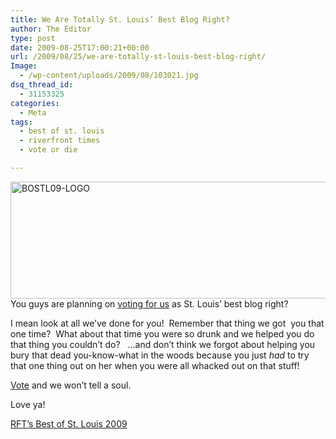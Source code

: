 ```yaml
---
title: We Are Totally St. Louis’ Best Blog Right?
author: The Editor
type: post
date: 2009-08-25T17:00:21+00:00
url: /2009/08/25/we-are-totally-st-louis-best-blog-right/
Image:
  - /wp-content/uploads/2009/08/103021.jpg
dsq_thread_id:
  - 31153325
categories:
  - Meta
tags:
  - best of st. louis
  - riverfront times
  - vote or die

---
```

[<img class="aligncenter size-full wp-image-1516" title="BOSTL09-LOGO" src="http://punchingkitty.com/wp-content/uploads/2009/08/BOSTL09-LOGO.gif" alt="BOSTL09-LOGO" width="600" height="187" srcset="http://media.punchingkitty.com/wordpress/2009/08/BOSTL09-LOGO.gif 600w, http://media.punchingkitty.com/wordpress/2009/08/BOSTL09-LOGO-300x93.gif 300w" sizes="(max-width: 600px) 100vw, 600px" />][1]You guys are planning on [voting for us][2] as St. Louis&#8217; best blog right?

I mean look at all we&#8217;ve done for you!  Remember that thing we got  you that one time?  What about that time you were so drunk and we helped you do that thing you couldn&#8217;t do?   &#8230;and don&#8217;t think we forgot about helping you bury that dead you-know-what in the woods because you just _had_ to try that one thing out on her when you were all whacked out on that stuff!

[Vote][2] and we won&#8217;t tell a soul.

Love ya!

[RFT&#8217;s Best of St. Louis 2009][2]

 [1]: http://punchingkitty.com/wp-content/uploads/2009/08/BOSTL09-LOGO.gif
 [2]: http://polls.riverfronttimes.com/polls/stl/bestof2009/